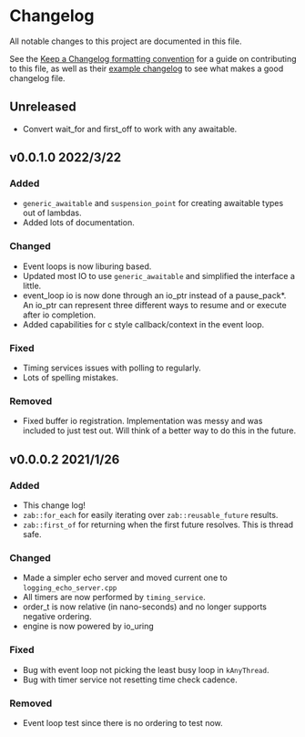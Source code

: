 # Changelog

All notable changes to this project are documented in this file.

See the [Keep a Changelog formatting convention](https://keepachangelog.com/en/1.0.0/) for a guide on contributing to this file, as well as their [example changelog](https://github.com/olivierlacan/keep-a-changelog/blob/master/CHANGELOG.md) to see what makes a good changelog file.

## Unreleased
-  Convert wait_for and first_off to work with any awaitable.
## v0.0.1.0 2022/3/22
### Added

- `generic_awaitable` and `suspension_point` for creating awaitable types out of lambdas. 
- Added lots of documentation.

### Changed
- Event loops is now liburing based.
- Updated most IO to use `generic_awaitable` and simplified the interface a little.
- event_loop io is now done through an io_ptr instead of a pause_pack*. An io_ptr can represent three different ways to resume and or execute after io completion.
- Added capabilities for c style callback/context in the event loop.

### Fixed
- Timing services issues with polling to regularly. 
- Lots of spelling mistakes.

### Removed
- Fixed buffer io registration. Implementation was messy and was included to just test out. Will think of a better way to do this in the future. 

## v0.0.0.2 2021/1/26

### Added

- This change log!
- `zab::for_each` for easily iterating over `zab::reusable_future` results. 
- `zab::first_of` for returning when the first future resolves. This is thread safe. 

### Changed
- Made a simpler echo server and moved current one to `logging_echo_server.cpp`
- All timers are now performed by `timing_service`.
- order_t is now relative (in nano-seconds) and no longer supports negative ordering.
- engine is now powered by io_uring
### Fixed
- Bug with event loop not picking the least busy loop in `kAnyThread`.
- Bug with timer service not resetting time check cadence. 

### Removed
- Event loop test since there is no ordering to test now.


